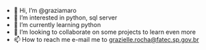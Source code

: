 - 👋 Hi, I’m @graziamaro
- 👀 I’m interested in python, sql server
- 🌱 I’m currently learning python
- 💞️ I’m looking to collaborate on some projects to learn even more
- 📫 How to reach me e-mail me to grazielle.rocha@fatec.sp.gov.br

<!---
graziamaro/graziamaro is a ✨ special ✨ repository because its `README.md` (this file) appears on your GitHub profile.
You can click the Preview link to take a look at your changes.
--->
